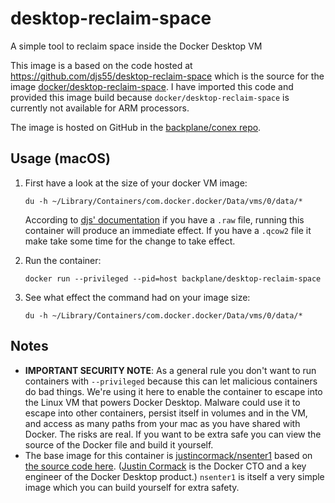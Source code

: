 # desktop-reclaim-space

A simple tool to reclaim space inside the Docker Desktop VM

This image is a based on the code hosted at <https://github.com/djs55/desktop-reclaim-space> which is the source for the image [docker/desktop-reclaim-space](https://hub.docker.com/r/docker/desktop-reclaim-space/tags). I have imported this code and provided this image build because `docker/desktop-reclaim-space` is currently not available for ARM processors.

The image is hosted on GitHub in the [backplane/conex repo](https://github.com/backplane/conex/tree/main/desktop-reclaim-space).

## Usage (macOS)

1. First have a look at the size of your docker VM image:

    ```shell=/bin/sh
    du -h ~/Library/Containers/com.docker.docker/Data/vms/0/data/*
    ```

    According to [djs' documentation](https://github.com/djs55/desktop-reclaim-space) if you have a `.raw` file, running this container will produce an immediate effect. If you have a `.qcow2` file it make take some time for the change to take effect.

2. Run the container:

    ```shell=/bin/sh
    docker run --privileged --pid=host backplane/desktop-reclaim-space
    ```

3. See what effect the command had on your image size:

    ```shell=/bin/sh
    du -h ~/Library/Containers/com.docker.docker/Data/vms/0/data/*
    ```

## Notes

* **IMPORTANT SECURITY NOTE**: As a general rule you don't want to run containers with `--privileged` because this can let malicious containers do bad things. We're using it here to enable the container to escape into the Linux VM that powers Docker Desktop. Malware could use it to escape into other containers, persist itself in volumes and in the VM, and access as many paths from your mac as you have shared with Docker. The risks are real. If you want to be extra safe you can view the source of the Docker file and build it yourself.
* The base image for this container is [justincormack/nsenter1](https://hub.docker.com/r/justincormack/nsenter1) based on [the source code here](https://github.com/justincormack/nsenter1). ([Justin Cormack](https://www.docker.com/author/justin-cormack/) is the Docker CTO and a key engineer of the Docker Desktop product.) `nsenter1` is itself a very simple image which you can build yourself for extra safety.
